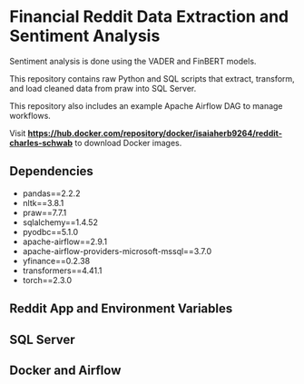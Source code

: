 # Financial Reddit Data Extraction and Sentiment Analysis 

Sentiment analysis is done using the VADER and FinBERT models.

This repository contains raw Python and SQL scripts that extract, transform, and load cleaned data from praw into SQL Server. 

This repository also includes an example Apache Airflow DAG to manage workflows. 

Visit **https://hub.docker.com/repository/docker/isaiaherb9264/reddit-charles-schwab** to download Docker images.

## Dependencies
* pandas==2.2.2 
* nltk==3.8.1 
* praw==7.7.1 
* sqlalchemy==1.4.52 
* pyodbc==5.1.0 
* apache-airflow==2.9.1 
* apache-airflow-providers-microsoft-mssql==3.7.0 
* yfinance==0.2.38 
* transformers==4.41.1 
* torch==2.3.0
## Reddit App and Environment Variables
## SQL Server
## Docker and Airflow


